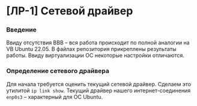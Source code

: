 # [ЛР-1] Сетевой драйвер

### Введение
Ввиду отсутствия BBB – вся работа происходит по полной аналогии на VB Ubuntu 22.05. 
В файлах репозитория прикреплены результаты работы. Ввиду виртуализации ОС некоторые настройки отличаются.

### Определение сетевого драйвера
Для начала требуется оценить текущий сетевой драйвер. Сделаем это утилитой ```ip link show```. Текущий драйвер нашего интернет-соединения ```enp0s3``` – характерный для ОС Ubuntu.
